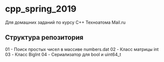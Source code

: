 # cpp_spring_2019
Для домашних заданий по курсу C++ Техноатома Mail.ru

## Структура репозитория
01 - Поиск простых чисел в массиве numbers.dat
02 - Класс матрицы int
03 - Класс BigInt
04 - Сериализатор для bool и uint64_t

